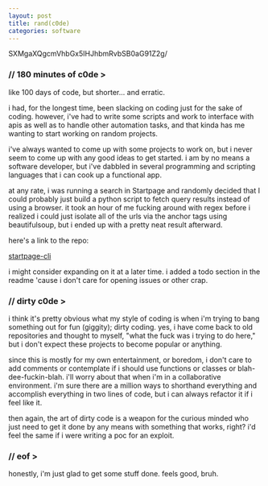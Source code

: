 ```yaml
---
layout: post
title: rand(c0de)
categories: software
---
```


SXMgaXQgcmVhbGx5IHJhbmRvbSB0aG91Z2g/

### // 180 minutes of c0de >

like 100 days of code, but shorter... and erratic.

i had, for the longest time, been slacking on coding just for the sake of coding. however, i've had to write some scripts and work to interface with apis as well as to handle other automation tasks, and that kinda has me wanting to start working on random projects. 

i've always wanted to come up with some projects to work on, but i never seem to come up with any good ideas to get started. i am by no means a software developer, but i've dabbled in several programming and scripting languages that i can cook up a functional app.

at any rate, i was running a search in Startpage and randomly decided that I could probably just build a python script to fetch query results instead of using a browser. it took an hour of me fucking around with regex before i realized i could just isolate all of the urls via the anchor tags using beautifulsoup, but i ended up with a pretty neat result afterward.

here's a link to the repo:

[startpage-cli](https://github.com/jsalinas212/startpage-cli)

i might consider expanding on it at a later time. i added a todo section in the readme 'cause i don't care for opening issues or other crap.

### // dirty c0de >

i think it's pretty obvious what my style of coding is when i'm trying to bang something out for fun (giggity); dirty coding. yes, i have come back to old repositories and thought to myself, "what the fuck was i trying to do here," but i don't expect these projects to become popular or anything.

since this is mostly for my own entertainment, or boredom, i don't care to add comments or contemplate if i should use functions or classes or blah-dee-fuckin-blah. i'll worry about that when i'm in a collaborative environment. i'm sure there are a million ways to shorthand everything and accomplish everything in two lines of code, but i can always refactor it if i feel like it.

then again, the art of dirty code is a weapon for the curious minded who just need to get it done by any means with something that works, right? i'd feel the same if i were writing a poc for an exploit.

### // eof >

honestly, i'm just glad to get some stuff done. feels good, bruh.